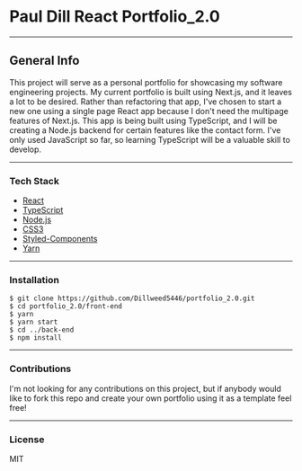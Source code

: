 # Paul Dill React Portfolio_2.0
***
## General Info
This project will serve as a personal portfolio for showcasing my software engineering projects.  My current portfolio is built using Next.js, and it leaves a lot to be desired.  Rather than refactoring that app, I've chosen to start a new one using a single page React app because I don't need the multipage features of Next.js.  This app is being built using TypeScript, and I will be creating a Node.js backend for certain features like the contact form.  I've only used JavaScript so far, so learning TypeScript will be a valuable skill to develop.
***
### Tech Stack
* [React](https://reactjs.org/)
* [TypeScript](https://www.typescriptlang.org/)
* [Node.js](https://nodejs.org/en/)
* [CSS3](http://www.css3.info/)
* [Styled-Components](https://styled-components.com/)
* [Yarn](https://classic.yarnpkg.com/en/docs/)
***
### Installation
```
$ git clone https://github.com/Dillweed5446/portfolio_2.0.git
$ cd portfolio_2.0/front-end
$ yarn
$ yarn start
$ cd ../back-end
$ npm install
```
***
### Contributions
I'm not looking for any contributions on this project, but if anybody would like to fork this repo and create your own portfolio using it as a template feel free!
***
### License
MIT
